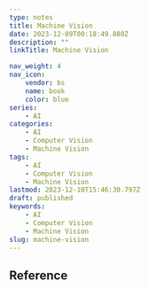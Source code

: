 ```yaml
---
type: notes
title: Machine Vision
date: 2023-12-09T00:18:49.880Z
description: ""
linkTitle: Machine Vision

nav_weight: 4
nav_icon:
    vendor: bs
    name: book
    color: blue
series:
    - AI
categories:
    - AI
    - Computer Vision
    - Machine Vision
tags:
    - AI
    - Computer Vision
    - Machine Vision
lastmod: 2023-12-10T15:46:30.797Z
draft: published
keywords:
    - AI
    - Computer Vision
    - Machine Vision
slug: machine-vision
---
```


## Reference
